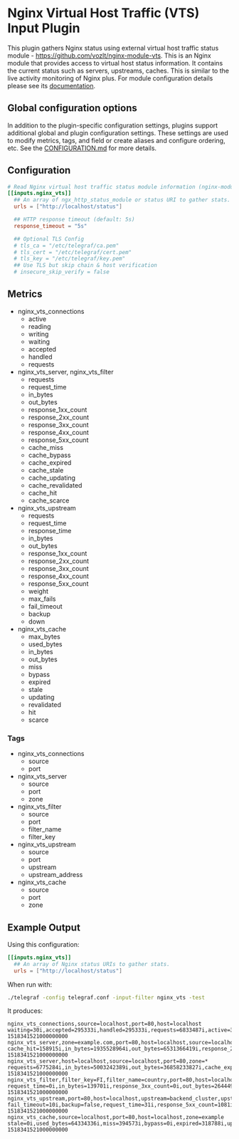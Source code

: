 # Nginx Virtual Host Traffic (VTS) Input Plugin

This plugin gathers Nginx status using external virtual host traffic status
module - <https://github.com/vozlt/nginx-module-vts>. This is an Nginx module
that provides access to virtual host status information. It contains the current
status such as servers, upstreams, caches. This is similar to the live activity
monitoring of Nginx plus.  For module configuration details please see its
[documentation](https://github.com/vozlt/nginx-module-vts#synopsis).

## Global configuration options <!-- @/docs/includes/plugin_config.md -->

In addition to the plugin-specific configuration settings, plugins support
additional global and plugin configuration settings. These settings are used to
modify metrics, tags, and field or create aliases and configure ordering, etc.
See the [CONFIGURATION.md][CONFIGURATION.md] for more details.

[CONFIGURATION.md]: ../../../docs/CONFIGURATION.md#plugins

## Configuration

```toml @sample.conf
# Read Nginx virtual host traffic status module information (nginx-module-vts)
[[inputs.nginx_vts]]
  ## An array of ngx_http_status_module or status URI to gather stats.
  urls = ["http://localhost/status"]

  ## HTTP response timeout (default: 5s)
  response_timeout = "5s"

  ## Optional TLS Config
  # tls_ca = "/etc/telegraf/ca.pem"
  # tls_cert = "/etc/telegraf/cert.pem"
  # tls_key = "/etc/telegraf/key.pem"
  ## Use TLS but skip chain & host verification
  # insecure_skip_verify = false
```

## Metrics

- nginx_vts_connections
  - active
  - reading
  - writing
  - waiting
  - accepted
  - handled
  - requests
- nginx_vts_server, nginx_vts_filter
  - requests
  - request_time
  - in_bytes
  - out_bytes
  - response_1xx_count
  - response_2xx_count
  - response_3xx_count
  - response_4xx_count
  - response_5xx_count
  - cache_miss
  - cache_bypass
  - cache_expired
  - cache_stale
  - cache_updating
  - cache_revalidated
  - cache_hit
  - cache_scarce
- nginx_vts_upstream
  - requests
  - request_time
  - response_time
  - in_bytes
  - out_bytes
  - response_1xx_count
  - response_2xx_count
  - response_3xx_count
  - response_4xx_count
  - response_5xx_count
  - weight
  - max_fails
  - fail_timeout
  - backup
  - down
- nginx_vts_cache
  - max_bytes
  - used_bytes
  - in_bytes
  - out_bytes
  - miss
  - bypass
  - expired
  - stale
  - updating
  - revalidated
  - hit
  - scarce

### Tags

- nginx_vts_connections
  - source
  - port
- nginx_vts_server
  - source
  - port
  - zone
- nginx_vts_filter
  - source
  - port
  - filter_name
  - filter_key
- nginx_vts_upstream
  - source
  - port
  - upstream
  - upstream_address
- nginx_vts_cache
  - source
  - port
  - zone

## Example Output

Using this configuration:

```toml
[[inputs.nginx_vts]]
  ## An array of Nginx status URIs to gather stats.
  urls = ["http://localhost/status"]
```

When run with:

```sh
./telegraf -config telegraf.conf -input-filter nginx_vts -test
```

It produces:

```shell
nginx_vts_connections,source=localhost,port=80,host=localhost waiting=30i,accepted=295333i,handled=295333i,requests=6833487i,active=33i,reading=0i,writing=3i 1518341521000000000
nginx_vts_server,zone=example.com,port=80,host=localhost,source=localhost cache_hit=158915i,in_bytes=1935528964i,out_bytes=6531366419i,response_2xx_count=809994i,response_4xx_count=16664i,cache_bypass=0i,cache_stale=0i,cache_revalidated=0i,requests=2187977i,response_1xx_count=0i,response_3xx_count=1360390i,cache_miss=2249i,cache_updating=0i,cache_scarce=0i,request_time=13i,response_5xx_count=929i,cache_expired=0i 1518341521000000000
nginx_vts_server,host=localhost,source=localhost,port=80,zone=* requests=6775284i,in_bytes=5003242389i,out_bytes=36858233827i,cache_expired=318881i,cache_updating=0i,request_time=51i,response_1xx_count=0i,response_2xx_count=4385916i,response_4xx_count=83680i,response_5xx_count=1186i,cache_bypass=0i,cache_revalidated=0i,cache_hit=1972222i,cache_scarce=0i,response_3xx_count=2304502i,cache_miss=408251i,cache_stale=0i 1518341521000000000
nginx_vts_filter,filter_key=FI,filter_name=country,port=80,host=localhost,source=localhost request_time=0i,in_bytes=139701i,response_3xx_count=0i,out_bytes=2644495i,response_1xx_count=0i,cache_expired=0i,cache_scarce=0i,requests=179i,cache_miss=0i,cache_bypass=0i,cache_stale=0i,cache_updating=0i,cache_revalidated=0i,cache_hit=0i,response_2xx_count=177i,response_4xx_count=2i,response_5xx_count=0i 1518341521000000000
nginx_vts_upstream,port=80,host=localhost,upstream=backend_cluster,upstream_address=127.0.0.1:6000,source=localhost fail_timeout=10i,backup=false,request_time=31i,response_5xx_count=1081i,response_2xx_count=1877498i,max_fails=1i,in_bytes=2763336289i,out_bytes=19470265071i,weight=1i,down=false,response_time=31i,response_1xx_count=0i,response_4xx_count=76125i,requests=3379232i,response_3xx_count=1424528i 1518341521000000000
nginx_vts_cache,source=localhost,port=80,host=localhost,zone=example stale=0i,used_bytes=64334336i,miss=394573i,bypass=0i,expired=318788i,updating=0i,revalidated=0i,hit=689883i,scarce=0i,max_bytes=9223372036854775296i,in_bytes=1111161581i,out_bytes=19175548290i 1518341521000000000
```
